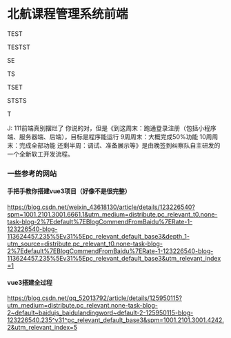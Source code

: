 # 北航课程管理系统前端

TEST

TESTST

SE

TS

TSET

STSTS

T


J: 111前端真别摆烂了
你说的对，但是《到这周末：跑通登录注册（包括小程序端、服务器端、后端），目标是程序能运行
9周周末：大概完成50%功能
10周周末：完成全部功能
还剩半周：调试、准备展示等》是由晚签到纠察队自主研发的一个全新软工开发流程。

### 一些参考的网站
#### 手把手教你搭建vue3项目（好像不是很完整）
https://blog.csdn.net/weixin_43618130/article/details/123226540?spm=1001.2101.3001.6661.1&utm_medium=distribute.pc_relevant_t0.none-task-blog-2%7Edefault%7EBlogCommendFromBaidu%7ERate-1-123226540-blog-113624457.235%5Ev31%5Epc_relevant_default_base3&depth_1-utm_source=distribute.pc_relevant_t0.none-task-blog-2%7Edefault%7EBlogCommendFromBaidu%7ERate-1-123226540-blog-113624457.235%5Ev31%5Epc_relevant_default_base3&utm_relevant_index=1
#### vue3搭建全过程
https://blog.csdn.net/qq_52013792/article/details/125950115?utm_medium=distribute.pc_relevant.none-task-blog-2~default~baidujs_baidulandingword~default-2-125950115-blog-123226540.235^v31^pc_relevant_default_base3&spm=1001.2101.3001.4242.2&utm_relevant_index=5


